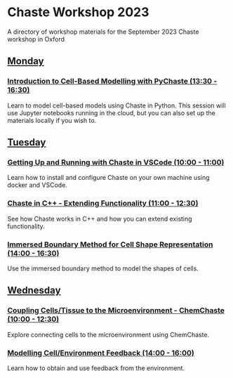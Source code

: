 # Chaste Workshop 2023
A directory of workshop materials for the September 2023 Chaste workshop in Oxford

## [Monday](https://github.com/Chaste/chaste-workshop-materials-2023/monday)

### [Introduction to Cell-Based Modelling with PyChaste (13:30 - 16:30)]()
Learn to model cell-based models using Chaste in Python. This session will use Jupyter notebooks running in the cloud, but you can also set up the materials locally if you wish to. 


## [Tuesday](https://github.com/Chaste/chaste-workshop-materials-2023/tuesday)

### [Getting Up and Running with Chaste in VSCode (10:00 - 11:00)]()
Learn how to install and configure Chaste on your own machine using docker and VSCode.

### [Chaste in C++ - Extending Functionality (11:00 - 12:30)]()
See how Chaste works in C++ and how you can extend existing functionality.

### [Immersed Boundary Method for Cell Shape Representation (14:00 - 16:30)]()
Use the immersed boundary method to model the shapes of cells.

## [Wednesday](https://github.com/Chaste/chaste-workshop-materials-2023/wednesday)

### [Coupling Cells/Tissue to the Microenvironment - ChemChaste (10:00 - 12:30)]()
Explore connecting cells to the microenvironment using ChemChaste.

### [Modelling Cell/Environment Feedback (14:00 - 16:00)]()
Learn how to obtain and use feedback from the environment.

